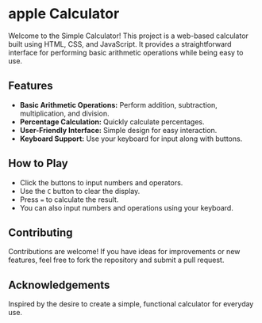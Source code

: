 # apple Calculator

Welcome to the Simple Calculator! This project is a web-based calculator built using HTML, CSS, and JavaScript. It provides a straightforward interface for performing basic arithmetic operations while being easy to use.

## Features

- **Basic Arithmetic Operations:** Perform addition, subtraction, multiplication, and division.
- **Percentage Calculation:** Quickly calculate percentages.
- **User-Friendly Interface:** Simple design for easy interaction.
- **Keyboard Support:** Use your keyboard for input along with buttons.

## How to Play

- Click the buttons to input numbers and operators.
- Use the `C` button to clear the display.
- Press `=` to calculate the result.
- You can also input numbers and operations using your keyboard.

## Contributing

Contributions are welcome! If you have ideas for improvements or new features, feel free to fork the repository and submit a pull request.

## Acknowledgements

Inspired by the desire to create a simple, functional calculator for everyday use.
